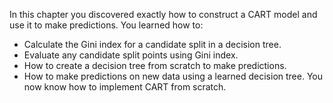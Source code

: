 In this chapter you discovered exactly how to construct a CART model and use it to make
predictions. You learned how to:
- Calculate the Gini index for a candidate split in a decision tree.
- Evaluate any candidate split points using Gini index.
- How to create a decision tree from scratch to make predictions.
- How to make predictions on new data using a learned decision tree.
You now know how to implement CART from scratch. 